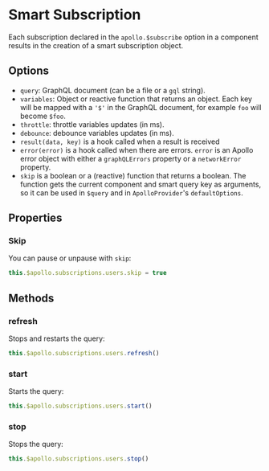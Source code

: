 # Smart Subscription

Each subscription declared in the `apollo.$subscribe` option in a component results in the creation of a smart subscription object.

## Options

- `query`: GraphQL document (can be a file or a `gql` string).
- `variables`: Object or reactive function that returns an object. Each key will be mapped with a `'$'` in the GraphQL document, for example `foo` will become `$foo`.
- `throttle`: throttle variables updates (in ms).
- `debounce`: debounce variables updates (in ms).
- `result(data, key)` is a hook called when a result is received
- `error(error)` is a hook called when there are errors. `error` is an Apollo error object with either a `graphQLErrors` property or a `networkError` property.
- `skip` is a boolean or a (reactive) function that returns a boolean. The function gets the current component and smart query key as arguments, so it can be used in `$query` and in `ApolloProvider`'s `defaultOptions`.

## Properties

### Skip

You can pause or unpause with `skip`:

```js
this.$apollo.subscriptions.users.skip = true
```

## Methods

### refresh

Stops and restarts the query:

```js
this.$apollo.subscriptions.users.refresh()
```

### start

Starts the query:

```js
this.$apollo.subscriptions.users.start()
```

### stop

Stops the query:

```js
this.$apollo.subscriptions.users.stop()
```
